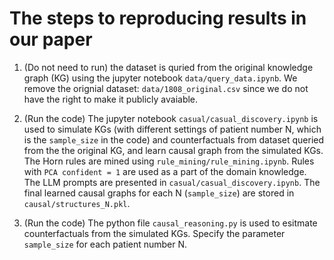 # The steps to reproducing results in our paper

1. (Do not need to run) the dataset is quried from the original knowledge graph (KG) using the jupyter notebook `data/query_data.ipynb`. We remove the orignial dataset: `data/1808_original.csv` since we do not have the right to make it publicly avaiable. 
   
2. (Run the code) The jupyter notebook `casual/casual_discovery.ipynb` is used to simulate KGs (with different settings of patient number N, which is the `sample_size` in the code) and counterfactuals from dataset queried from the the original KG, and learn causal graph from the simulated KGs. 
The Horn rules are mined using `rule_mining/rule_mining.ipynb`. Rules with `PCA confident = 1` are used as a part of the domain knowledge. 
The LLM prompts are presented in `casual/casual_discovery.ipynb`.
The final learned causal graphs for each N (`sample_size`) are stored in `causal/structures_N.pkl`. 

3. (Run the code) The python file `causal_reasoning.py` is used to esitmate counterfactuals from the simulated KGs. Specify the parameter `sample_size` for each patient number N. 
